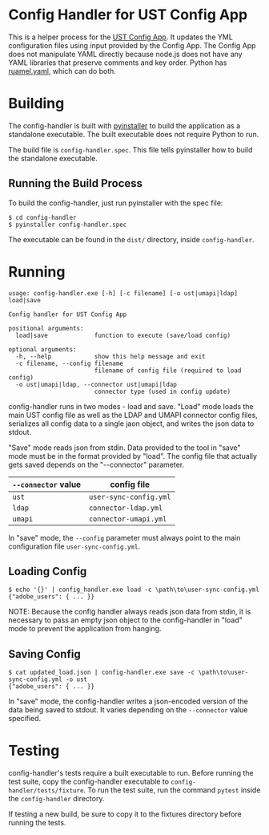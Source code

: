 # Config Handler for UST Config App

This is a helper process for the [UST Config App](https://github.com/bajwa-adobe/ust-configapp).
It updates the YML configuration files using input provided by the Config App.  The Config App
does not manipulate YAML directly because node.js does not have any YAML libraries that preserve
comments and key order.  Python has [ruamel.yaml](http://yaml.readthedocs.io/en/latest/), which
can do both.

# Building

The config-handler is built with [pyinstaller](https://www.pyinstaller.org/) to build the application
as a standalone executable.  The built executable does not require Python to run.

The build file is `config-handler.spec`.  This file tells pyinstaller how to build the standalone
executable.

## Running the Build Process

To build the config-handler, just run pyinstaller with the spec file:

```
$ cd config-handler
$ pyinstaller config-handler.spec
```

The executable can be found in the `dist/` directory, inside `config-handler`.

# Running

```
usage: config-handler.exe [-h] [-c filename] [-o ust|umapi|ldap] load|save

Config handler for UST Config App

positional arguments:
  load|save             function to execute (save/load config)

optional arguments:
  -h, --help            show this help message and exit
  -c filename, --config filename
                        filename of config file (required to load config)
  -o ust|umapi|ldap, --connector ust|umapi|ldap
                        connector type (used in config update)
```

config-handler runs in two modes - load and save.  "Load" mode loads the main UST config file as well
as the LDAP and UMAPI connector config files, serializes all config data to a single jaon object, and
writes the json data to stdout.

"Save" mode reads json from stdin.  Data provided to the tool in "save" mode must be in the format provided
by "load".  The config file that actually gets saved depends on the "--connector" parameter.

| `--connector` value | config file |
|---|---|
| `ust` | `user-sync-config.yml` |
| `ldap` | `connector-ldap.yml` |
| `umapi` | `connector-umapi.yml` |

In "save" mode, the `--config` parameter must always point to the main configuration file `user-sync-config.yml`.

## Loading Config

```
$ echo '{}' | config_handler.exe load -c \path\to\user-sync-config.yml
{"adobe_users": { ... }}
```

NOTE: Because the config handler always reads json data from stdin, it is necessary to pass an empty json
object to the config-handler in "load" mode to prevent the application from hanging.

## Saving Config

```
$ cat updated_load.json | config-handler.exe save -c \path\to\user-sync-config.yml -o ust
{"adobe_users": { ... }}
```

In "save" mode, the config-handler writes a json-encoded version of the data being saved to stdout.  It varies
depending on the `--connector` value specified.

# Testing

config-handler's tests require a built executable to run.  Before running the test suite, copy the
config-handler executable to `config-handler/tests/fixture`.  To run the test suite, run the command
`pytest` inside the `config-handler` directory.

If testing a new build, be sure to copy it to the fixtures directory before running the tests.
